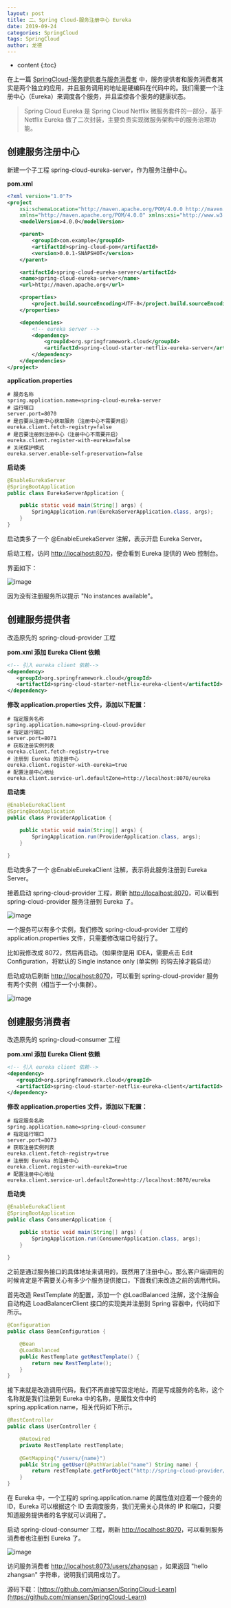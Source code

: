 ```yaml
---
layout: post
title: 二、Spring Cloud-服务注册中心 Eureka
date: 2019-09-24
categories: SpringCloud
tags: SpringCloud
author: 龙德
---
```


* content
{:toc}

在上一篇 [SpringCloud-服务提供者与服务消费者](https://miansen.wang/2019/09/20/spring-cloud-provider-consumer) 中，服务提供者和服务消费者其实是两个独立的应用，并且服务调用的地址是硬编码在代码中的。我们需要一个注册中心（Eureka）来调度各个服务，并且监控各个服务的健康状态。

> Spring Cloud Eureka 是 Spring Cloud Netflix 微服务套件的一部分，基于 Netflix Eureka 做了二次封装，主要负责实现微服务架构中的服务治理功能。

## 创建服务注册中心

新建一个子工程 spring-cloud-eureka-server，作为服务注册中心。

**pom.xml**

```xml
<?xml version="1.0"?>
<project
	xsi:schemaLocation="http://maven.apache.org/POM/4.0.0 http://maven.apache.org/xsd/maven-4.0.0.xsd"
	xmlns="http://maven.apache.org/POM/4.0.0" xmlns:xsi="http://www.w3.org/2001/XMLSchema-instance">
	<modelVersion>4.0.0</modelVersion>

	<parent>
		<groupId>com.example</groupId>
		<artifactId>spring-cloud-pom</artifactId>
		<version>0.0.1-SNAPSHOT</version>
	</parent>

	<artifactId>spring-cloud-eureka-server</artifactId>
	<name>spring-cloud-eureka-server</name>
	<url>http://maven.apache.org</url>

	<properties>
		<project.build.sourceEncoding>UTF-8</project.build.sourceEncoding>
	</properties>

	<dependencies>
		<!-- eureka server -->
		<dependency>
			<groupId>org.springframework.cloud</groupId>
			<artifactId>spring-cloud-starter-netflix-eureka-server</artifactId>
		</dependency>
	</dependencies>
</project>
```

**application.properties**

```properties
# 服务名称
spring.application.name=spring-cloud-eureka-server
# 运行端口
server.port=8070
# 是否要从注册中心获取服务（注册中心不需要开启）
eureka.client.fetch-registry=false
# 是否要注册到注册中心（注册中心不需要开启）
eureka.client.register-with-eureka=false
# 关闭保护模式
eureka.server.enable-self-preservation=false
```

**启动类**

```java
@EnableEurekaServer
@SpringBootApplication
public class EurekaServerApplication {

	public static void main(String[] args) {
		SpringApplication.run(EurekaServerApplication.class, args);
	}
}
```

启动类多了一个 @EnableEurekaServer 注解，表示开启 Eureka Server。

启动工程，访问 [http://localhost:8070](http://localhost:8070)，便会看到 Eureka 提供的 Web 控制台。

界面如下：

![image](https://miansen.wang/assets/20190924165955.png)

因为没有注册服务所以提示 "No instances available"。

## 创建服务提供者

改造原先的 spring-cloud-provider 工程

**pom.xml 添加 Eureka Client 依赖**

```xml
<!-- 引入 eureka client 依赖-->
<dependency>
   <groupId>org.springframework.cloud</groupId>
   <artifactId>spring-cloud-starter-netflix-eureka-client</artifactId>
</dependency>
```

**修改 application.properties 文件，添加以下配置：**

```properties
# 指定服务名称
spring.application.name=spring-cloud-provider
# 指定运行端口
server.port=8071
# 获取注册实例列表
eureka.client.fetch-registry=true
# 注册到 Eureka 的注册中心
eureka.client.register-with-eureka=true
# 配置注册中心地址
eureka.client.service-url.defaultZone=http://localhost:8070/eureka
```

**启动类**

```java
@EnableEurekaClient
@SpringBootApplication
public class ProviderApplication {

	public static void main(String[] args) {
		SpringApplication.run(ProviderApplication.class, args);
	}
	
}
```

启动类多了一个 @EnableEurekaClient 注解，表示将此服务注册到 Eureka Server。

接着启动 spring-cloud-provider 工程，刷新 [http://localhost:8070](http://localhost:8070)，可以看到 spring-cloud-provider 服务注册到 Eureka 了。

![image](/assets/20191107153922.png)

一个服务可以有多个实例，我们修改 spring-cloud-provider 工程的 application.properties 文件，只需要修改端口号就行了。

比如我修改成 8072，然后再启动。（如果你是用 IDEA，需要点击 Edit Configuration，将默认的 Single instance only (单实例) 的钩去掉才能启动）

启动成功后刷新 [http://localhost:8070](http://localhost:8070)，可以看到 spring-cloud-provider 服务有两个实例（相当于一个小集群）。

![image](/assets/20191107154152.png)

## 创建服务消费者

改造原先的 spring-cloud-consumer 工程

**pom.xml 添加 Eureka Client 依赖**

```xml
<!-- 引入 eureka client 依赖-->
<dependency>
   <groupId>org.springframework.cloud</groupId>
   <artifactId>spring-cloud-starter-netflix-eureka-client</artifactId>
</dependency>
```

**修改 application.properties 文件，添加以下配置：**

```properties
# 指定服务名称
spring.application.name=spring-cloud-consumer
# 指定运行端口
server.port=8073
# 获取注册实例列表
eureka.client.fetch-registry=true
# 注册到 Eureka 的注册中心
eureka.client.register-with-eureka=true
# 配置注册中心地址
eureka.client.service-url.defaultZone=http://localhost:8070/eureka
```

**启动类**

```java
@EnableEurekaClient
@SpringBootApplication
public class ConsumerApplication {

	public static void main(String[] args) {
		SpringApplication.run(ConsumerApplication.class, args);
	}
	
}
```

之前是通过服务接口的具体地址来调用的，既然用了注册中心，那么客户端调用的时候肯定是不需要关心有多少个服务提供接口，下面我们来改造之前的调用代码。

首先改造 RestTemplate 的配置，添加一个 @LoadBalanced 注解，这个注解会自动构造 LoadBalancerClient 接口的实现类并注册到 Spring 容器中，代码如下所示。

```java
@Configuration
public class BeanConfiguration {

	@Bean
	@LoadBalanced
	public RestTemplate getRestTemplate() {
		return new RestTemplate();
	}
}
```

接下来就是改造调用代码，我们不再直接写固定地址，而是写成服务的名称，这个名称就是我们注册到 Eureka 中的名称，是属性文件中的 spring.application.name，相关代码如下所示。

```java
@RestController
public class UserController {

	@Autowired
	private RestTemplate restTemplate;
	
	@GetMapping("/users/{name}")
	public String getUser(@PathVariable("name") String name) {
		return restTemplate.getForObject("http://spring-cloud-provider/users/" + name, String.class);
	}
}
```

在 Eureka 中，一个工程的 spring.application.name 的属性值对应着一个服务的 ID，Eureka 可以根据这个 ID 去调度服务，我们无需关心具体的 IP 和端口，只要知道服务提供者的名字就可以调用了。

启动 spring-cloud-consumer 工程，刷新 [http://localhost:8070](http://localhost:8070)，可以看到服务消费者也注册到 Eureka 了。

![image](/assets/20191107155429.png)

访问服务消费者 [http://localhost:8073/users/zhangsan](http://localhost:8073/users/zhangsan) ，如果返回 "hello zhangsan" 字符串，说明我们调用成功了。

源码下载：[https://github.com/miansen/SpringCloud-Learn](https://github.com/miansen/SpringCloud-Learn)